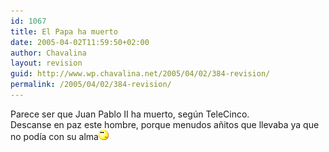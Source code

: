 ```yaml
---
id: 1067
title: El Papa ha muerto
date: 2005-04-02T11:59:50+02:00
author: Chavalina
layout: revision
guid: http://www.wp.chavalina.net/2005/04/02/384-revision/
permalink: /2005/04/02/384-revision/
---
```

Parece ser que Juan Pablo II ha muerto, seg&uacute;n TeleCinco.  
Descanse en paz este hombre, porque menudos a&ntilde;itos que llevaba ya que no podía con su alma![emo](/imagenes/emoticonos/pensativo.gif)